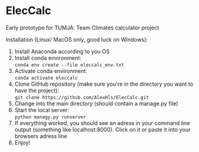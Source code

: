 # ElecCalc

Early prototype for TUMJA: Team Climates calculator project

Installation (Linux/ MacOS only, good luck on Windows):

1. Install Anaconda according to you OS
2. Install conda environment:  
    `conda env create --file eleccalc_env.txt`
3. Activate conda environment:  
    `conda activate eleccalc`
4. Clone GitHub repository (make sure you're in the directory you want to have the project):  
    `git clone https://github.com/AlexHls/ElecCalc.git`
5. Change into the main directory (should contain a manage.py file)
6. Start the local server:  
    `python managy.py runserver`
7. If everything worked, you should see an adress in your command line output (something like localhost:8000). Click on it or paste it into your browsers adress line
8. Enjoy!